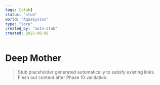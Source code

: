 ```yaml
---
tags: [stub]
status: "stub"
world: "Aquabyssos"
type: "lore"
created_by: "auto-stub"
created: 2025-08-08
---
```


# Deep Mother

> Stub placeholder generated automatically to satisfy existing links. Flesh out content after Phase 10 validation.
